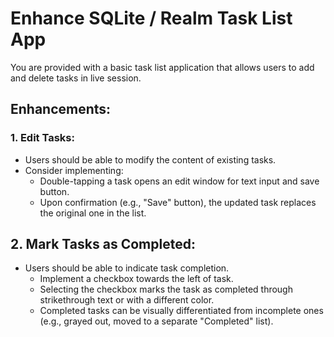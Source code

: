 # Enhance SQLite / Realm Task List App

You are provided with a basic task list application that allows users to add and delete tasks in live session.

## Enhancements:

### 1. Edit Tasks:

  - Users should be able to modify the content of existing tasks.
  - Consider implementing:
    - Double-tapping a task opens an edit window for text input and save button.
    - Upon confirmation (e.g., "Save" button), the updated task replaces the original one in the list.
      
## 2. Mark Tasks as Completed:

  - Users should be able to indicate task completion.
    - Implement a checkbox towards the left of task.
    - Selecting the checkbox marks the task as completed through strikethrough text or with a different color.
    - Completed tasks can be visually differentiated from incomplete ones (e.g., grayed out, moved to a separate "Completed" list).

